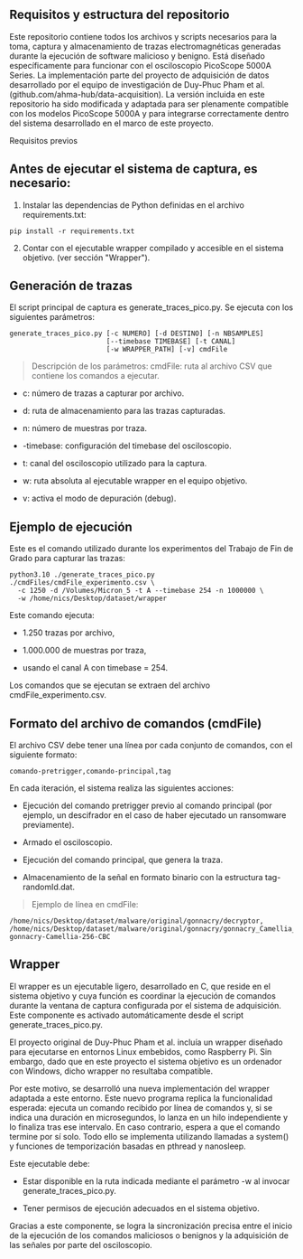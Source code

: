 ## Requisitos y estructura del repositorio

Este repositorio contiene todos los archivos y scripts necesarios para la toma, captura y almacenamiento de trazas electromagnéticas generadas durante la ejecución de software malicioso y benigno. Está diseñado específicamente para funcionar con el osciloscopio PicoScope 5000A Series. La implementación parte del proyecto de adquisición de datos desarrollado por el equipo de investigación de Duy-Phuc Pham et al. (github.com/ahma-hub/data-acquisition).
La versión incluida en este repositorio ha sido modificada y adaptada para ser plenamente compatible con los modelos PicoScope 5000A y para integrarse correctamente dentro del sistema desarrollado en el marco de este proyecto.

Requisitos previos

## Antes de ejecutar el sistema de captura, es necesario:
1. Instalar las dependencias de Python definidas en el archivo requirements.txt:
```
pip install -r requirements.txt
```
2. Contar con el ejecutable wrapper compilado y accesible en el sistema objetivo. (ver sección "Wrapper").


## Generación de trazas
El script principal de captura es generate_traces_pico.py. Se ejecuta con los siguientes parámetros:
```
generate_traces_pico.py [-c NUMERO] [-d DESTINO] [-n NBSAMPLES]
                        [--timebase TIMEBASE] [-t CANAL]
                        [-w WRAPPER_PATH] [-v] cmdFile
```

>  Descripción de los parámetros: 
cmdFile: ruta al archivo CSV que contiene los comandos a ejecutar.

* c: número de trazas a capturar por archivo.

* d: ruta de almacenamiento para las trazas capturadas.

* n: número de muestras por traza.

* -timebase: configuración del timebase del osciloscopio.

* t: canal del osciloscopio utilizado para la captura.

* w: ruta absoluta al ejecutable wrapper en el equipo objetivo.

* v: activa el modo de depuración (debug).


## Ejemplo de ejecución

Este es el comando utilizado durante los experimentos del Trabajo de Fin de Grado para capturar las trazas:
```
python3.10 ./generate_traces_pico.py ./cmdFiles/cmdFile_experimento.csv \
  -c 1250 -d /Volumes/Micron_5 -t A --timebase 254 -n 1000000 \
  -w /home/nics/Desktop/dataset/wrapper
```
Este comando ejecuta:

- 1.250 trazas por archivo,

- 1.000.000 de muestras por traza,

- usando el canal A con timebase = 254.

Los comandos que se ejecutan se extraen del archivo cmdFile_experimento.csv.

## Formato del archivo de comandos (cmdFile)

El archivo CSV debe tener una línea por cada conjunto de comandos, con el siguiente formato:
```
comando-pretrigger,comando-principal,tag
```
En cada iteración, el sistema realiza las siguientes acciones:

  - Ejecución del comando pretrigger previo al comando principal (por ejemplo, un descifrador en el caso de haber ejecutado un ransomware previamente).

  - Armado el osciloscopio.

  - Ejecución del comando principal, que genera la traza.

  - Almacenamiento de la señal en formato binario con la estructura tag-randomId.dat.

> Ejemplo de línea en cmdFile:
```
/home/nics/Desktop/dataset/malware/original/gonnacry/decryptor, /home/nics/Desktop/dataset/malware/original/gonnacry/gonnacry_Camellia_256_CBC, gonnacry-Camellia-256-CBC
```

## Wrapper

El wrapper es un ejecutable ligero, desarrollado en C, que reside en el sistema objetivo y cuya función es coordinar la ejecución de comandos durante la ventana de captura configurada por el sistema de adquisición. Este componente es activado automáticamente desde el script generate_traces_pico.py.

El proyecto original de Duy-Phuc Pham et al. incluía un wrapper diseñado para ejecutarse en entornos Linux embebidos, como Raspberry Pi. Sin embargo, dado que en este proyecto el sistema objetivo es un ordenador con Windows, dicho wrapper no resultaba compatible.

Por este motivo, se desarrolló una nueva implementación del wrapper adaptada a este entorno. Este nuevo programa replica la funcionalidad esperada: ejecuta un comando recibido por línea de comandos y, si se indica una duración en microsegundos, lo lanza en un hilo independiente y lo finaliza tras ese intervalo. En caso contrario, espera a que el comando termine por sí solo. Todo ello se implementa utilizando llamadas a system() y funciones de temporización basadas en pthread y nanosleep.

Este ejecutable debe:
- Estar disponible en la ruta indicada mediante el parámetro -w al invocar generate_traces_pico.py.

- Tener permisos de ejecución adecuados en el sistema objetivo.

Gracias a este componente, se logra la sincronización precisa entre el inicio de la ejecución de los comandos maliciosos o benignos y la adquisición de las señales por parte del osciloscopio.
